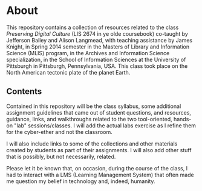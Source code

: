 # About

This repository contains a collection of resources related to the class *Preserving Digital Culture*  (LIS 2674 in ye olde coursebook) co-taught by Jefferson Bailey and Alison Langmead, with teaching assistance by James Knight, in Spring 2014 semester in the Masters of Library and Information Science (MLIS) program, in the Archives and Information Science specialization, in the School of Information Sciences at the University of Pittsburgh in Pittsburgh, Pennsylvania, USA. This class took place on the North American tectonic plate of the planet Earth.

## Contents

Contained in this repository will be the class syllabus, some additional assignment guidelines that came out of student questions, and resources, guidance, links, and walkthroughs related to the two tool-oriented, hands-on "lab" sessions/classes. I will add the actual labs exercise as I refine them for the cyber-ether and not the classroom. 

I will also include links to some of the collections and other materials created by students as part of their assignments. I will also add other stuff that is possibly, but not necessarily, related.

Please let it be known that, on occasion, during the course of the class, I had to interact with a LMS (Learning Management System) that often made me question my belief in technology and, indeed, humanity.